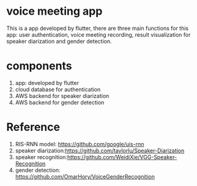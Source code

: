 # voice meeting app
This is a app developed by flutter, there are three main functions for this app: user authentication, voice meeting recording, result visualization for speaker diarization and gender detection.
# components
1. app: developed by flutter
2. cloud database for authentication
3. AWS backend for speaker diarization
4. AWS backend for gender detection
# Reference
1. RIS-RNN model: https://github.com/google/uis-rnn
2. speaker diarization:https://github.com/taylorlu/Speaker-Diarization
3. speaker recognition:https://github.com/WeidiXie/VGG-Speaker-Recognition
4. gender detection: https://github.com/OmarHory/VoiceGenderRecognition
